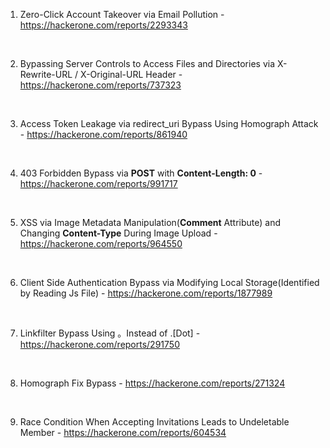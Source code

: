 1. Zero-Click Account Takeover via Email Pollution - https://hackerone.com/reports/2293343
<br>

2. Bypassing Server Controls to Access Files and Directories via X-Rewrite-URL / X-Original-URL Header - https://hackerone.com/reports/737323
<br>

3. Access Token Leakage via redirect_uri Bypass Using Homograph Attack - https://hackerone.com/reports/861940
<br>

4. 403 Forbidden Bypass via **POST** with **Content-Length: 0** - https://hackerone.com/reports/991717
<br>

5. XSS via Image Metadata Manipulation(**Comment** Attribute) and Changing **Content-Type** During Image Upload - https://hackerone.com/reports/964550
<br>

6. Client Side Authentication Bypass via Modifying Local Storage(Identified by Reading Js File) - https://hackerone.com/reports/1877989
<br>

7. Linkfilter Bypass Using 。Instead of .[Dot] - https://hackerone.com/reports/291750
<br>

8. Homograph Fix Bypass - https://hackerone.com/reports/271324
<br>

9. Race Condition When Accepting Invitations Leads to Undeletable Member - https://hackerone.com/reports/604534
<br>
